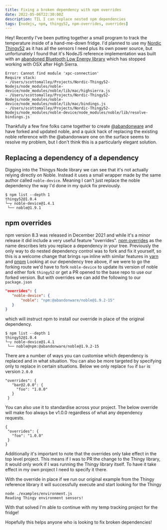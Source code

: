 ```yaml
---
title: Fixing a broken dependency with npm overrides
date: 2022-05-06T22:30:00Z
description: TIL I can replace nested npm dependencies
tags: [nodejs, npm, thingy52, npm-overrides, overrides]
---
```

 
Hey! Recently I've been putting together a small program to track the temperature inside of a hand-me-down fridge. I'd planned to use my [Nordic Thingy52](https://www.nordicsemi.com/Products/Development-hardware/Nordic-Thingy-52) as it has all the sensors I need plus its own power source, but unfortunately I found that it's NodeJS reference implementation was built with an [abandoned Bluetooth Low Energy library](https://github.com/noble/noble) which has stopped working with OSX after High Sierra.
 
```
Error: Cannot find module 'xpc-connection'
Require stack:
- /Users/scottomalley/Projects/Nordic-Thingy52-Nodejs/node_modules/noble-device/node_modules/noble/lib/mac/highsierra.js
- /Users/scottomalley/Projects/Nordic-Thingy52-Nodejs/node_modules/noble-device/node_modules/noble/lib/mac/bindings.js
- /Users/scottomalley/Projects/Nordic-Thingy52-Nodejs/node_modules/noble-device/node_modules/noble/lib/resolve-bindings.js
```
Thankfully a few fine folks came together to create [@abandonware](https://abandonware.github.io/) and have forked and updated noble, and a quick hack of replacing the existing noble reference with the @abandonware one on the surface seems to resolve my problem, but I don't think this is a particularly elegant solution.
## Replacing a dependency of a dependency
Digging into the Thingys Node library we can see that it's not actually relying directly on Noble. Instead it uses a small wrapper made by the same author called `noble-device`. Meaning I can't just replace the noble dependency the way I'd done in my quick fix previously.
 
 
```
$ npm list --depth 1
thingy52@1.0.4
└─┬ noble-device@1.4.1
 └── noble@1.9.1
```
 
## npm overrides
npm version 8.3 was released in December 2021 and while it's a minor release it did include a very useful feature "overrides".
[npm overrides](https://docs.npmjs.com/cli/v8/configuring-npm/package-json#overrides) as the name describes lets you replace a dependency in your tree. Previously the only way to do nested dependency control was to fork and fix it yourself, so this is a welcome change that brings `npm` inline with similar features in [yarn](https://classic.yarnpkg.com/en/docs/selective-version-resolutions/) and [pnpm](https://pnpm.io/package_json#pnpmoverrides)
Looking at our dependency tree above, if we were to go the forking route we'd have to fork `noble-device` to update its version of noble and either fork `thingy52` or get a PR opened to the base repo to use our forked version. But with overrides we can add the following to our `package.json`
 
 
```json
"overrides": {
   "noble-device": {
       "noble": "npm:@abandonware/noble@1.9.2-15"
   }
}
```
 
which will instruct npm to install our override in place of the original dependency.
 
 
```
$ npm list --depth 1
thingy52@1.0.4
└─┬ noble-device@1.4.1
 └── noble@npm:@abandonware/noble@1.9.2-15
```
 
There are a number of ways you can customise which dependency is replaced and in what situation. You can also be more targeted by specifying only to replace in certain situations. Below we only replace `foo` if `bar` is version `2.0.0`
 
```
"overrides": {
   "bar@2.0.0": {
     "foo": "1.0.0"
   }
 }
```
 
You can also use it to standardise across your project. The below override will make foo always be v1.0.0 regardless of what any dependency requests.
 
```
{
 "overrides": {
   "foo": "1.0.0"
 }
}
```
 
Additionally it's important to note that the overrides only take effect in the top level project. This means if I was to PR the change to the Thingy library, it would only work if I was running the Thingy library itself. To have it take effect in my own project I need to specify it there.
 
With the override in place if we run our original example from the Thingy reference library it will successfully execute and start looking for the Thingy
 
```                            
node ./examples/environment.js
Reading Thingy environment sensors!
```
 
With that solved I'm able to continue with my temp tracking project for the fridge!
 
Hopefully this helps anyone who is looking to fix broken dependencies!

